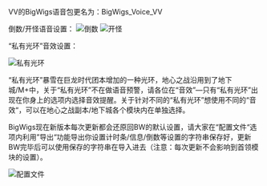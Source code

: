 VV的BigWigs语音包更名为：BigWigs_Voice_VV


倒数/开怪语音设置：
![倒数](https://github.com/user-attachments/assets/b421b2fc-7c0d-41eb-a2eb-3434e796ea5e)
![开怪](https://github.com/user-attachments/assets/2127c046-9138-46b0-a502-381f48fc48a7)



“私有光环”音效设置：

![私有光环](https://github.com/user-attachments/assets/4fde7f88-536b-4cd8-aa34-0cff1fa49b95)


“私有光环”暴雪在巨龙时代团本增加的一种光环，地心之战沿用到了地下城/M+中，关于“私有光环”不在做语音预警，请各位在“音效”—只有“私有光环”出现在你身上的选项内选择音效提醒。关于针对不同的“私有光环”想使用不同的“音效“，可以在地心之战副本/地下城各个模块内在单独选择。




BigWigs现在新版本每次更新都会还原回BW的默认设置，请大家在“配置文件“选项内利用”导出“功能导出你设置计时条/信息/倒数等设置的字符串保存好，更新BW完毕后可以使用保存的字符串在导入进去（注意：每次更新不会影响到首领模块的设置）。

![配置文件](https://github.com/user-attachments/assets/6b9c0094-8ed3-4750-975c-d07c5bbf80cd)
